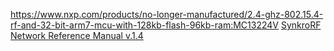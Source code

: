 https://www.nxp.com/products/no-longer-manufactured/2.4-ghz-802.15.4-rf-and-32-bit-arm7-mcu-with-128kb-flash-96kb-ram:MC13224V
[SynkroRF Network Reference Manual v.1.4](https://www.nxp.com/docs/en/reference-manual/SYNKRORM.pdf)

